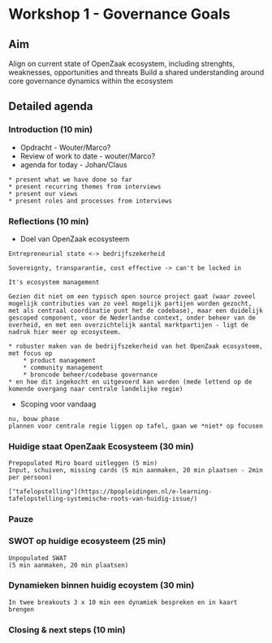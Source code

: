 
# Workshop 1 - Governance Goals

## Aim

Align on current state of OpenZaak ecosystem, including strenghts, weaknesses, opportunities and threats
Build a shared understanding around core governance dynamics within the ecosystem

## Detailed agenda

### Introduction (10 min)

* Opdracht - Wouter/Marco?
* Review of work to date - wouter/Marco?
* agenda for today - Johan/Claus

```
* present what we have done so far
* present recurring themes from interviews
* present our views
* present roles and processes from interviews
```


### Reflections (10 min)

* Doel van OpenZaak ecosysteem

```
Entrepreneurial state <-> bedrijfszekerheid

Sovereignty, transparantie, cost effective -> can't be locked in

It's ecosystem management 

Gezien dit niet om een typisch open source project gaat (waar zoveel mogelijk contributies van zo veel mogelijk partijen worden gezocht, met als centraal coordinatie punt het de codebase), maar een duidelijk gescoped component, voor de Nederlandse context, onder beheer van de overheid, en met een overzichtelijk aantal marktpartijen - ligt de nadruk hier meer op ecosysteem. 

* robuster maken van de bedrijfszekerheid van het OpenZaak ecosysteem, met focus op
    * product management
    * community management
    * broncode beheer/codebase governance
* en hoe dit ingekocht en uitgevoerd kan worden (mede lettend op de komende overgang naar centrale landelijke regie)
```

* Scoping voor vandaag

```
nu, bouw phase
plannen voor centrale regie liggen op tafel, gaan we *niet* op focusen
```

### Huidige staat OpenZaak Ecosysteem (30 min)

```
Prepopulated Miro board uitleggen (5 min)
Input, schuiven, missing cards (5 min aanmaken, 20 min plaatsen - 2min per persoon)

["tafelopstelling"](https://bpopleidingen.nl/e-learning-tafelopstelling-systemische-roots-van-huidig-issue/)

```

### Pauze

### SWOT op huidige ecosysteem (25 min)

```
Unpopulated SWAT 
(5 min aanmaken, 20 min plaatsen)
```

### Dynamieken binnen huidig ecoystem (30 min)

```
In twee breakouts 3 x 10 min een dynamiek bespreken en in kaart brengen 
```


### Closing & next steps (10 min)



